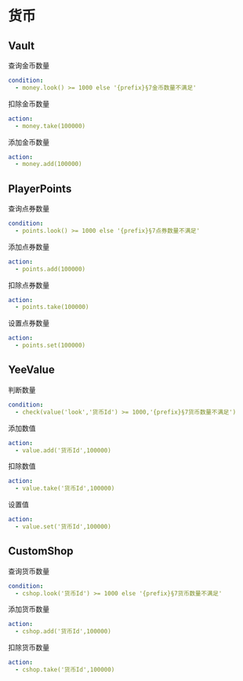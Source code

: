 # 货币

## Vault

查询金币数量

```yaml
condition:
  - money.look() >= 1000 else '{prefix}§7金币数量不满足'
```

扣除金币数量

```yaml
action:
  - money.take(100000)
```

添加金币数量

```yaml
action:
  - money.add(100000)
```

## PlayerPoints

查询点券数量

```yaml
condition:
  - points.look() >= 1000 else '{prefix}§7点券数量不满足'
```

添加点券数量

```yaml
action:
  - points.add(100000)
```

扣除点券数量

```yaml
action:
  - points.take(100000)
```

设置点券数量

```yaml
action:
  - points.set(100000)
```

## YeeValue

判断数量

```yaml
condition:
  - check(value('look','货币Id') >= 1000,'{prefix}§7货币数量不满足')
```

添加数值

```yaml
action:
  - value.add('货币Id',100000)
```

扣除数值

```yaml
action:
  - value.take('货币Id',100000)
```

设置值

```yaml
action:
  - value.set('货币Id',100000)
```

## CustomShop

查询货币数量

```yaml
condition:
  - cshop.look('货币Id') >= 1000 else '{prefix}§7货币数量不满足'
```

添加货币数量

```yaml
action:
  - cshop.add('货币Id',100000)
```

扣除货币数量

```yaml
action:
  - cshop.take('货币Id',100000)
```
